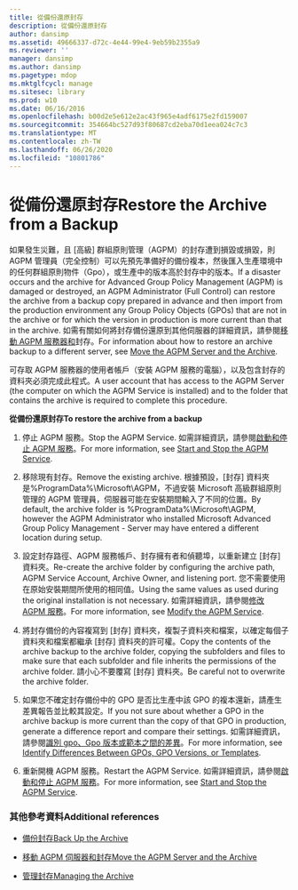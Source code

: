 ```yaml
---
title: 從備份還原封存
description: 從備份還原封存
author: dansimp
ms.assetid: 49666337-d72c-4e44-99e4-9eb59b2355a9
ms.reviewer: ''
manager: dansimp
ms.author: dansimp
ms.pagetype: mdop
ms.mktglfcycl: manage
ms.sitesec: library
ms.prod: w10
ms.date: 06/16/2016
ms.openlocfilehash: b00d2e5e612e2ac43f965e4adf6175e2fd159007
ms.sourcegitcommit: 354664bc527d93f80687cd2eba70d1eea024c7c3
ms.translationtype: MT
ms.contentlocale: zh-TW
ms.lasthandoff: 06/26/2020
ms.locfileid: "10801786"
---
```

# <span data-ttu-id="dc29e-103">從備份還原封存</span><span class="sxs-lookup"><span data-stu-id="dc29e-103">Restore the Archive from a Backup</span></span>


<span data-ttu-id="dc29e-104">如果發生災難，且 [高級] 群組原則管理（AGPM）的封存遭到損毀或損毀，則 AGPM 管理員（完全控制）可以先預先準備好的備份複本，然後匯入生產環境中的任何群組原則物件（Gpo），或生產中的版本高於封存中的版本。</span><span class="sxs-lookup"><span data-stu-id="dc29e-104">If a disaster occurs and the archive for Advanced Group Policy Management (AGPM) is damaged or destroyed, an AGPM Administrator (Full Control) can restore the archive from a backup copy prepared in advance and then import from the production environment any Group Policy Objects (GPOs) that are not in the archive or for which the version in production is more current than that in the archive.</span></span> <span data-ttu-id="dc29e-105">如需有關如何將封存備份還原到其他伺服器的詳細資訊，請參閱[移動 AGPM 服務器和](move-the-agpm-server-and-the-archive.md)封存。</span><span class="sxs-lookup"><span data-stu-id="dc29e-105">For information about how to restore an archive backup to a different server, see [Move the AGPM Server and the Archive](move-the-agpm-server-and-the-archive.md).</span></span>

<span data-ttu-id="dc29e-106">可存取 AGPM 服務器的使用者帳戶（安裝 AGPM 服務的電腦），以及包含封存的資料夾必須完成此程式。</span><span class="sxs-lookup"><span data-stu-id="dc29e-106">A user account that has access to the AGPM Server (the computer on which the AGPM Service is installed) and to the folder that contains the archive is required to complete this procedure.</span></span>

**<span data-ttu-id="dc29e-107">從備份還原封存</span><span class="sxs-lookup"><span data-stu-id="dc29e-107">To restore the archive from a backup</span></span>**

1.  <span data-ttu-id="dc29e-108">停止 AGPM 服務。</span><span class="sxs-lookup"><span data-stu-id="dc29e-108">Stop the AGPM Service.</span></span> <span data-ttu-id="dc29e-109">如需詳細資訊，請參閱[啟動和停止 AGPM 服務](start-and-stop-the-agpm-service-agpm30ops.md)。</span><span class="sxs-lookup"><span data-stu-id="dc29e-109">For more information, see [Start and Stop the AGPM Service](start-and-stop-the-agpm-service-agpm30ops.md).</span></span>

2.  <span data-ttu-id="dc29e-110">移除現有封存。</span><span class="sxs-lookup"><span data-stu-id="dc29e-110">Remove the existing archive.</span></span> <span data-ttu-id="dc29e-111">根據預設，[封存] 資料夾是%ProgramData%\\Microsoft\\AGPM，不過安裝 Microsoft 高級群組原則管理的 AGPM 管理員，伺服器可能在安裝期間輸入了不同的位置。</span><span class="sxs-lookup"><span data-stu-id="dc29e-111">By default, the archive folder is %ProgramData%\\Microsoft\\AGPM, however the AGPM Administrator who installed Microsoft Advanced Group Policy Management - Server may have entered a different location during setup.</span></span>

3.  <span data-ttu-id="dc29e-112">設定封存路徑、AGPM 服務帳戶、封存擁有者和偵聽埠，以重新建立 [封存] 資料夾。</span><span class="sxs-lookup"><span data-stu-id="dc29e-112">Re-create the archive folder by configuring the archive path, AGPM Service Account, Archive Owner, and listening port.</span></span> <span data-ttu-id="dc29e-113">您不需要使用在原始安裝期間所使用的相同值。</span><span class="sxs-lookup"><span data-stu-id="dc29e-113">Using the same values as used during the original installation is not necessary.</span></span> <span data-ttu-id="dc29e-114">如需詳細資訊，請參閱[修改 AGPM 服務](modify-the-agpm-service-agpm30ops.md)。</span><span class="sxs-lookup"><span data-stu-id="dc29e-114">For more information, see [Modify the AGPM Service](modify-the-agpm-service-agpm30ops.md).</span></span>

4.  <span data-ttu-id="dc29e-115">將封存備份的內容複寫到 [封存] 資料夾，複製子資料夾和檔案，以確定每個子資料夾和檔案都繼承 [封存] 資料夾的許可權。</span><span class="sxs-lookup"><span data-stu-id="dc29e-115">Copy the contents of the archive backup to the archive folder, copying the subfolders and files to make sure that each subfolder and file inherits the permissions of the archive folder.</span></span> <span data-ttu-id="dc29e-116">請小心不要覆寫 [封存] 資料夾。</span><span class="sxs-lookup"><span data-stu-id="dc29e-116">Be careful not to overwrite the archive folder.</span></span>

5.  <span data-ttu-id="dc29e-117">如果您不確定封存備份中的 GPO 是否比生產中該 GPO 的複本還新，請產生差異報告並比較其設定。</span><span class="sxs-lookup"><span data-stu-id="dc29e-117">If you not sure about whether a GPO in the archive backup is more current than the copy of that GPO in production, generate a difference report and compare their settings.</span></span> <span data-ttu-id="dc29e-118">如需詳細資訊，請參閱[識別 gpo、Gpo 版本或範本之間的差異](identify-differences-between-gpos-gpo-versions-or-templates-agpm30ops.md)。</span><span class="sxs-lookup"><span data-stu-id="dc29e-118">For more information, see [Identify Differences Between GPOs, GPO Versions, or Templates](identify-differences-between-gpos-gpo-versions-or-templates-agpm30ops.md).</span></span>

6.  <span data-ttu-id="dc29e-119">重新開機 AGPM 服務。</span><span class="sxs-lookup"><span data-stu-id="dc29e-119">Restart the AGPM Service.</span></span> <span data-ttu-id="dc29e-120">如需詳細資訊，請參閱[啟動和停止 AGPM 服務](start-and-stop-the-agpm-service-agpm30ops.md)。</span><span class="sxs-lookup"><span data-stu-id="dc29e-120">For more information, see [Start and Stop the AGPM Service](start-and-stop-the-agpm-service-agpm30ops.md).</span></span>

### <span data-ttu-id="dc29e-121">其他參考資料</span><span class="sxs-lookup"><span data-stu-id="dc29e-121">Additional references</span></span>

-   [<span data-ttu-id="dc29e-122">備份封存</span><span class="sxs-lookup"><span data-stu-id="dc29e-122">Back Up the Archive</span></span>](back-up-the-archive.md)

-   [<span data-ttu-id="dc29e-123">移動 AGPM 伺服器和封存</span><span class="sxs-lookup"><span data-stu-id="dc29e-123">Move the AGPM Server and the Archive</span></span>](move-the-agpm-server-and-the-archive.md)

-   [<span data-ttu-id="dc29e-124">管理封存</span><span class="sxs-lookup"><span data-stu-id="dc29e-124">Managing the Archive</span></span>](managing-the-archive.md)

 

 





